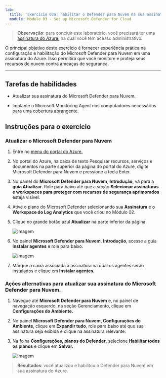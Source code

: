 ```yaml
---
lab:
  title: 'Exercício 03a: habilitar o Defender para Nuvem na sua assinatura do Azure'
  module: Module 03 - Set up Microsoft Defender for Cloud
---
```



>**Observação**: para concluir este laboratório, você precisará ter uma [assinatura do Azure.](https://azure.microsoft.com/en-us/free/?azure-portal=true) na qual você tem acesso administrativo. 


O principal objetivo deste exercício é fornecer experiência prática na configuração e habilitação do Microsoft Defender para Nuvem em uma assinatura do Azure. Isso permitirá que você monitore e proteja seus recursos de nuvem contra ameaças de segurança. 

---

## Tarefas de habilidades

- Atualizar sua assinatura do Microsoft Defender para Nuvem.
  
- Implante o Microsoft Monitoring Agent nos computadores necessários para uma cobertura abrangente.

## Instruções para o exercício

### Atualizar o Microsoft Defender para Nuvem

1. Entre no [menu do portal do Azure.](https://portal.azure.com/)

2. No portal do Azure, na caixa de texto Pesquisar recursos, serviços e documentos na parte superior da página do portal do Azure, digite Microsoft Defender para Nuvem e pressione a tecla Enter.

3. No painel do **Microsoft Defender para Nuvem**, **Introdução**, vá para a **guia Atualizar**. Role para baixo até que a seção **Selecionar assinaturas e workspaces para proteger com recursos de segurança aprimorados** esteja visível.

4. Ative o plano do Microsoft Defender selecionando sua **Assinatura** e o **Workspace do Log Analytics** que você criou no Módulo 02.

5. Clique no grande botão azul **Atualizar** na parte inferior da página.
   
    ![imagem](https://github.com/MicrosoftLearning/Secure-Azure-services-and-workloads-with-Microsoft-Cloud-Security-Benchmark/assets/91347931/256bd584-b04f-4d5b-81a7-c83dd1af3b4f)
   
6. No painel **Microsoft Defender para Nuvem**, **Introdução**, acesse a guia **Instalar agentes** e role para baixo.

    ![imagem](https://github.com/MicrosoftLearning/Secure-Azure-services-and-workloads-with-Microsoft-Cloud-Security-Benchmark/assets/91347931/8120ec8f-23dc-4636-bc45-b415c7894b8c)

7. Marque a caixa associada à assinatura na qual os agentes serão instalados e clique em **Instalar agentes.**

### Ações alternativas para atualizar sua assinatura do Microsoft Defender para Nuvem.

1. Navegue até **Microsoft Defender para Nuvem** e, no painel de navegação esquerdo, na seção Gerenciamento, clique em **Configurações do Ambiente.**
   
2. No painel **Microsoft Defender para Nuvem, Configurações do Ambiente**, clique em **Expandir tudo**, role para baixo até que sua assinatura seja exibida e clique na assinatura relevante.

3. Na folha **Configurações, planos do Defender**, selecione **Habilitar todos os planos** e clique em **Salvar.**

   ![imagem](https://github.com/MicrosoftLearning/Secure-Azure-services-and-workloads-with-Microsoft-Defender-for-Cloud-regulatory-compliance-controls/assets/91347931/4b684851-98ae-4720-a3e3-afa99aab8c43)




   

   
> **Resultados**: você atualizou e habilitou o Defender para Nuvem em sua assinatura do Azure.
